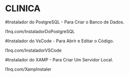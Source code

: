 # CLINICA


#Instalador do PostgreSQL - Para Criar o Banco de Dados.

<link>l1nq.com/InstaladorDoPostgreSQL</link>

#Instalador do VsCode - Para Abrir e Editar o Código.

l1nq.com/InstaladorVSCode


#Instalador do XAMP - Para Criar Um Servidor Local.

l1nq.com/XampInstaler
